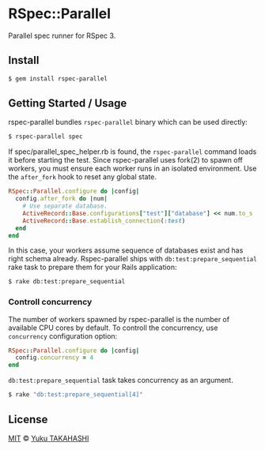 # RSpec::Parallel

Parallel spec runner for RSpec 3.

## Install

```sh
$ gem install rspec-parallel
```

## Getting Started / Usage

rspec-parallel bundles `rspec-parallel` binary which can be used directly:

```sh
$ rspec-parallel spec
```

If spec/parallel_spec_helper.rb is found, the `rspec-parallel` command loads it before starting the test. Since rspec-parallel uses fork(2) to spawn off workers, you must ensure each worker runs in an isolated environment. Use the `after_fork` hook to reset any global state.

```ruby
RSpec::Parallel.configure do |config|
  config.after_fork do |num|
    # Use separate database.
    ActiveRecord::Base.configurations["test"]["database"] << num.to_s
    ActiveRecord::Base.establish_connection(:test)
  end
end
```

In this case, your workers assume sequence of databases exist and has right schema already. Rspec-parallel ships with `db:test:prepare_sequential` rake task to prepare them for your Rails application:

```sh
$ rake db:test:prepare_sequential
```

### Controll concurrency

The number of workers spawned by rspec-parallel is the number of available CPU cores by default. To controll the concurrency, use `concurrency` configuration option:

```ruby
RSpec::Parallel.configure do |config|
  config.concurrency = 4
end
```

`db:test:prepare_sequential` task takes concurrency as an argument.

```sh
$ rake "db:test:prepare_sequential[4]"
```

## License

[MIT](https://github.com/yuku-t/rspec-parallel/blob/master/LICENSE) © [Yuku TAKAHASHI](https://github.com/yuku-t)
